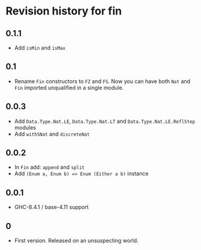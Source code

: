 # Revision history for fin

## 0.1.1

- Add `isMin` and `isMax`

## 0.1

- Rename `Fin` constructors to `FZ` and `FS`.
  Now you can have both `Nat` and `Fin` imported unqualified in a single module.

## 0.0.3

- Add `Data.Type.Nat.LE`, `Data.Type.Nat.LT` and `Data.Type.Nat.LE.ReflStep`
  modules
- Add `withSNat` and `discreteNat`

## 0.0.2

- In `Fin` add: `append` and `split`
- Add `(Enum a, Enum b) => Enum (Either a b)` instance

## 0.0.1

- GHC-8.4.1 / base-4.11 support

## 0

- First version. Released on an unsuspecting world.
